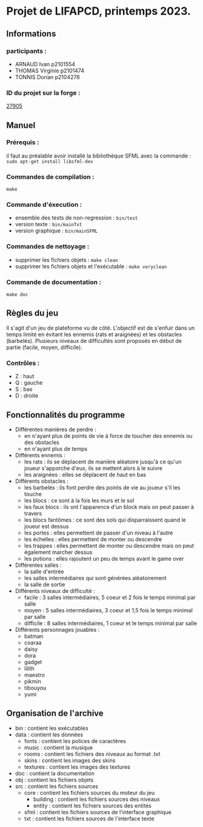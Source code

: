 # Projet de LIFAPCD, printemps 2023.

## Informations
### participants :
- ARNAUD Ivan p2101554
- THOMAS Virginie p2101474
- TONNIS Dorian p2104276
### ID du projet sur la forge :
[27905](https://forge.univ-lyon1.fr/p2104276/pedalo)

## Manuel
### Prérequis :
il faut au préalable avoir installé la bibliothèque SFML avec la commande : `sudo apt-get install libsfml-dev`
### Commandes de compilation :
`make`
### Commande d'éxecution :
- ensemble des tests de non-regression : `bin/test`
- version texte : `bin/mainTxt`
- version graphique : `bin/mainSFML`
### Commandes de nettoyage :
- supprimer les fichiers objets : `make clean`
- supprimer les fichiers objets et l'exécutable : `make veryclean`
### Commande de documentation :
`make doc`

## Règles du jeu
Il s'agit d'un jeu de plateforme vu de côté. L'objectif est de s'enfuir dans un temps limité en évitant les ennemis (rats et araignées) et les obstacles (barbelés).
Plusieurs niveaux de difficultés sont proposés en début de partie (facile, moyen, difficile).
### Contrôles :
- Z : haut
- Q : gauche
- S : bas
- D : droite

## Fonctionnalités du programme
- Différentes manières de perdre :
	- en n'ayant plus de points de vie à force de toucher des ennemis ou des obstacles
	- en n'ayant plus de temps
- Différents ennemis :
	- les rats : ils se déplacent de manière aléatoire jusqu'à ce qu'un joueur s'apporche d'eux, ils se mettent alors à le suivre
	- les araignées : elles se déplacent de haut en bas
- Différents obstacles :
	- les barbelés : ils font perdre des points de vie au joueur s'il les touche
	- les blocs : ce sont à la fois les murs et le sol
	- les faux blocs : ils ont l'apparence d'un block mais on peut passer à travers
	- les blocs fantômes : ce sont des sols qui disparraissent quand le joueur est dessus
	- les portes : elles permettent de passer d'un niveau à l'autre
	- les échelles : elles permettent de monter ou descendre
	- les trappes : elles permettent de monter ou descendre mais on peut également marcher dessus
	- les potions : elles rajoutent un peu de temps avant le game over
- Différentes salles :
	- la salle d'entrée
	- les salles intermédiaires qui sont générées aléatoirement
	- la salle de sortie
- Différents niveaux de difficulté :
	- facile : 3 salles intermédiaires, 5 coeur et 2 fois le temps minimal par salle
	- moyen : 5 salles intermédiaires, 3 coeur et 1,5 fois le temps minimal par salle
	- difficile : 8 salles intermédiaires, 1 coeur et le temps minimal par salle
- Différents personnages jouables :
	- batman 
	- coaraa 
	- daisy 
	- dora 
	- gadget
	- lilith
	- maestro
	- pikmin
	- tibouyou
	- yumi

## Organisation de l'archive
- bin : contient les exécutables
- data : contient les données
	- fonts : contient les polices de caractères
	- music : contient la musique 
	- rooms : contient les fichiers des niveaux au format .txt
	- skins : contient les images des skins
	- textures : contient les images des textures
- doc : contient la documentation
- obj : contient les fichiers objets
- src : contient les fichiers sources
	- core : contient les fichiers sources du moteur du jeu
		- building : contient les fichiers sources des niveaux
		- entity : contient les fichiers sources des entités
	- sfml : contient les fichiers sources de l'interface graphique
	- txt : contient les fichiers sources de l'interface texte